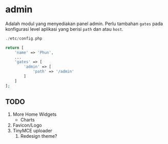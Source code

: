 # admin

Adalah modul yang menyediakan panel admin. Perlu tambahan `gates` pada konfigurasi
level aplikasi yang berisi `path` dan atau `host`.

```php
./etc/config.php

return [
    'name' => 'Phun',
    ...
    'gates' => [
        'admin' => [
            'path' => '/admin'
        ]
    ]
];
```

## TODO

1. More Home Widgets
    - Charts
1. Favicon/Logo
1. TinyMCE uploader
    1. Redesign theme?